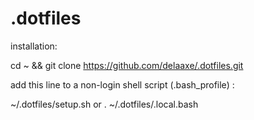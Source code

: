 .dotfiles
=========

installation: 

cd ~ && git clone https://github.com/delaaxe/.dotfiles.git

add this line to a non-login shell script (.bash_profile) :

~/.dotfiles/setup.sh
or
. ~/.dotfiles/.local.bash



